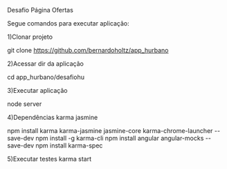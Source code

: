Desafio Página Ofertas

Segue comandos para executar aplicação:

1)Clonar projeto

git clone https://github.com/bernardoholtz/app_hurbano

2)Acessar dir da aplicação

cd app_hurbano/desafiohu

3)Executar aplicação

node server

4)Dependências karma jasmine

npm install karma karma-jasmine jasmine-core karma-chrome-launcher --save-dev
npm install -g karma-cli
npm install angular angular-mocks --save-dev
npm install karma-spec

5)Executar testes
karma start
